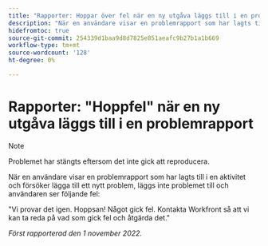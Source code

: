 ```yaml
---
title: "Rapporter: Hoppar över fel när en ny utgåva läggs till i en problemrapport"
description: "När en användare visar en problemrapport som har lagts till i en aktivitet och försöker lägga till ett nytt problem, läggs inte problemet till och användaren ser ett fel."
hidefromtoc: true
source-git-commit: 254339d1baa9d8d7825e851aeafc9b27b1a1b669
workflow-type: tm+mt
source-wordcount: '128'
ht-degree: 0%

---
```



# Rapporter: &quot;Hoppfel&quot; när en ny utgåva läggs till i en problemrapport

>[!NOTE]
>
>Problemet har stängts eftersom det inte gick att reproducera.

När en användare visar en problemrapport som har lagts till i en aktivitet och försöker lägga till ett nytt problem, läggs inte problemet till och användaren ser följande fel:

&quot;Vi provar det igen. Hoppsan! Något gick fel. Kontakta Workfront så att vi kan ta reda på vad som gick fel och åtgärda det.&quot;

_Först rapporterad den 1 november 2022._


